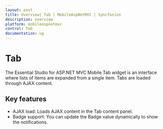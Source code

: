 ```yaml
---
layout: post
title: Overview| Tab | MobileAspNetMVC | Syncfusion
description: overview
platform: mobileaspnetmvc
control: Tab
documentation: ug
---
```


# Tab

The Essential Studio for ASP.NET MVC Mobile Tab widget is an interface where lists of items are expanded from a single item. Tabs are loaded through AJAX content.

## Key features

* AJAX load: Loads AJAX content in the Tab content panel.
* Badge support: You can update the Badge value dynamically to show the notifications.



